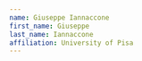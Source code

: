 ```yaml
---
name: Giuseppe Iannaccone
first_name: Giuseppe
last_name: Iannaccone
affiliation: University of Pisa
---
```

